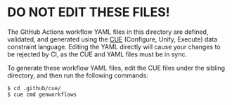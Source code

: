 # DO NOT EDIT THESE FILES!

The GitHub Actions workflow YAML files in this directory are defined, validated,
and generated using the [CUE][] (Configure, Unify, Execute) data constraint
language. Editing the YAML directly will cause your changes to be rejected by
CI, as the CUE and YAML files must be in sync.

To generate these workflow YAML files, edit the CUE files under the sibling
directory, and then run the following commands:

    $ cd .github/cue/
    $ cue cmd genworkflows

[CUE]: https://cuelang.org/
